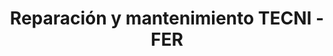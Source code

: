 ---
title: "Reparación y mantenimiento TECNI - FER"
url: /cucuta/reparacion-y-mantenimiento-tecni-fer/
shop: electrónica
---